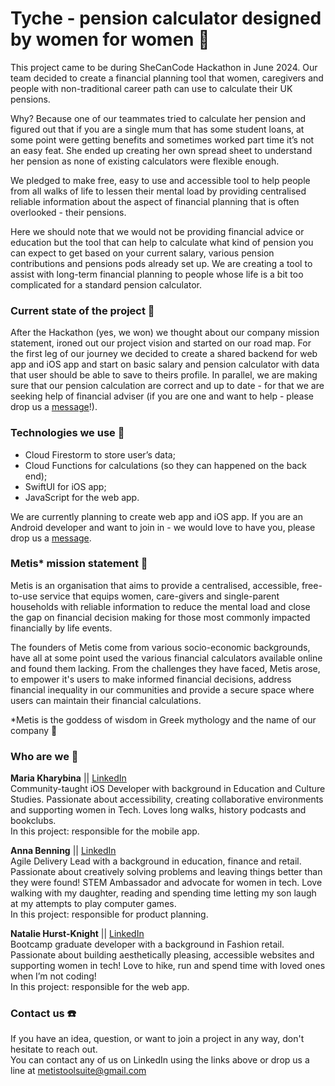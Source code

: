 # Tyche - pension calculator designed by women for women 💜
This project came to be during SheCanCode Hackathon in June 2024. Our team decided to create a financial planning tool that women, caregivers and people with non-traditional career path can use to calculate their UK pensions. 

Why? Because one of our teammates tried to calculate her pension and figured out that if you are a single mum that has some student loans, at some point were getting benefits and sometimes worked part time it’s not an easy feat. She ended up creating her own spread sheet to understand her pension as none of existing calculators were flexible enough. 

We pledged to make free, easy to use and accessible tool to help people from all walks of life to lessen their mental load by providing centralised reliable information about the aspect of financial planning that is often overlooked - their pensions. 

Here we should note that we would not be providing financial advice or education but the tool that can help to calculate what kind of pension you can expect to get based on your current salary, various pension contributions and pensions pods already set up. We are creating a tool to assist with long-term financial planning to people whose life is a bit too complicated for a standard pension calculator.

### Current state of the project 📝
After the Hackathon (yes, we won) we thought about our company mission statement, ironed out our project vision and started on our road map. For the first leg of our journey we decided to create a shared backend for web app and iOS app and start on basic salary and pension calculator with data that user should be able to save to theirs profile. In parallel, we are making sure that our pension calculation are correct and up to date - for that we are seeking help of financial adviser (if you are one and want to help - please drop us a [message](mailto:metistoolsuite@gmail.com)!). 

### Technologies we use 🤖
* Cloud Firestorm to store user’s data;
* Cloud Functions for calculations (so they can happened on the back end);
* SwiftUI for iOS app;
* JavaScript for the web app.

We are currently planning to create web app and iOS app. If you are an Android developer and want to join in - we would love to have you, please drop us a [message](mailto:metistoolsuite@gmail.com). 

### Metis* mission statement 🌿
Metis is an organisation that aims to provide a centralised, accessible, free-to-use service that equips women, care-givers and single-parent households with reliable information to reduce the mental load and close the gap on financial decision making for those most commonly impacted financially by life events.

The founders of Metis come from various socio-economic backgrounds, have all at some point used the various financial calculators available online and found them lacking. From the challenges they have faced, Metis arose, to empower it's users to make informed financial decisions, address financial inequality in our communities and provide a secure space where users can maintain their financial calculations.

*Metis is the goddess of wisdom in Greek mythology and the name of our company 💪

### Who are we 👋
**Maria Kharybina** || [LinkedIn](www.linkedin.com/in/maria-kharybina-b0993148)  
Community-taught iOS Developer with background in Education and Culture Studies. 
Passionate about accessibility, creating collaborative environments and supporting women in Tech. 
Loves long walks, history podcasts and bookclubs.  
In this project: responsible for the mobile app. 

**Anna Benning** || [LinkedIn](http://www.linkedin.com/in/anna-benning-018b901b)  
Agile Delivery Lead with a background in education, finance and retail. 
Passionate about creatively solving problems and leaving things better than they were found! 
STEM Ambassador and advocate for women in tech. 
Love walking with my daughter, reading and spending time letting my son laugh at my attempts to play computer games.  
In this project: responsible for product planning. 

**Natalie Hurst-Knight** || [LinkedIn](https://www.linkedin.com/in/nataliehurst-knight/)  
Bootcamp graduate developer with a background in Fashion retail. 
Passionate about building aesthetically pleasing, accessible websites and supporting women in tech! 
Love to hike, run and spend time with loved ones when I’m not coding!  
In this project: responsible for the web app.

### Contact us ☎️
If you have an idea, question, or want to join a project in any way, don't hesitate to reach out.  
You can contact any of us on LinkedIn using the links above or drop us a line at metistoolsuite@gmail.com 
